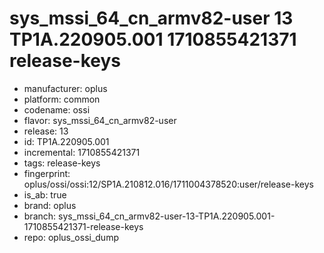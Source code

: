 # sys_mssi_64_cn_armv82-user 13 TP1A.220905.001 1710855421371 release-keys
- manufacturer: oplus
- platform: common
- codename: ossi
- flavor: sys_mssi_64_cn_armv82-user
- release: 13
- id: TP1A.220905.001
- incremental: 1710855421371
- tags: release-keys
- fingerprint: oplus/ossi/ossi:12/SP1A.210812.016/1711004378520:user/release-keys
- is_ab: true
- brand: oplus
- branch: sys_mssi_64_cn_armv82-user-13-TP1A.220905.001-1710855421371-release-keys
- repo: oplus_ossi_dump
